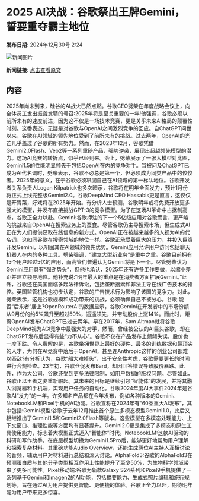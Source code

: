 # 2025 AI决战：谷歌祭出王牌Gemini，誓要重夺霸主地位

**发布日期**: 2024年12月30号 2:24

![新闻图片](https://pic.chinaz.com/picmap/202412120841384011_0.jpg)

**新闻链接**: [点击查看原文](https://www.aibase.com/zh/news/14336)

## 内容

2025年尚未到来，硅谷的AI战火已然点燃。谷歌CEO劈柴在年度战略会议上，向全体员工发出振聋发聩的号召:2025年将是至关重要的一年!他强调，谷歌必须以前所未有的速度前进，因为这不仅是一场技术竞赛，更是关乎未来AI格局的颠覆性时刻。这番表态，无疑是对谷歌与OpenAI之间激烈竞争的回应。自ChatGPT问世以来，谷歌在AI领域的领先地位受到了前所未有的挑战。过去两年，OpenAI的光芒几乎盖过了谷歌的所有努力。然而，在2023年12月，谷歌凭借Gemini2.0Flash、Veo2等一系列重磅产品，强势逆袭，展现出超越领先模型的潜力。这场AI竞赛的转折点，似乎已经到来。会上，劈柴展示了一张大模型对比图，Gemini1.5的性能明显领先于包括OpenAI在内的竞争对手。当被问及ChatGPT已成为AI代名词时，劈柴表示，谷歌不必总是第一个，但必须成为同类产品中的佼佼者。2025年的意义，在于谷歌必须巩固自己在AI领域的第一梯队地位。谷歌开发者关系负责人Logan Kilpatrick也多次暗示，谷歌将在明年全面发力，预计1月份将正式上线完整版Gemini2.0。谷歌DeepMind CEO Hassabis更是直言，这仅仅是开胃菜，好戏将在2025年开始。有分析人士预测，谷歌明年或将免费开放更多强大的模型，并发布直接挑战GPT-3的竞争模型。为了在这场AI革命中占据制高点，谷歌正全力以赴。Gemini:谷歌押注的下一个5亿级应用对谷歌而言，更严峻的挑战来自OpenAI在搜索业务上的蚕食。尽管谷歌仍主导搜索市场，但生成式AI正在为人们提供获取在线信息的新方式。OpenAI正在被越来越多的人视为AI的代名词，这如同谷歌在搜索领域的地位一样。谷歌正承受着巨大的压力，并投入巨资开发Gemini，以巩固其在AI领域的领先优势。Gemini应用允许用户访问包括聊天机器人在内的多种工具。劈柴强调，“建立大型新业务”是重中之重。谷歌目前拥有15个用户超过5亿的应用，而高管们普遍认为Gemini将是下一个。尽管劈柴认为Gemini应用具有“强劲势头”，但他也承认，2025年还有许多工作要做，以缩小差距并建立领导地位。他补充说:“明年最大的重点是在消费者方面扩展Gemini。”此外，谷歌还在美国面临多起法律诉讼，包括垄断搜索和非法主导在线广告技术的指控。英国监管机构也初步认定，谷歌的广告技术行为影响了该国的竞争力。对此，劈柴表示，这是谷歌规模和成功带来的挑战，必须确保自己不被分心。谷歌:能否“后来者”居上?OpenRouterAI的数据显示，谷歌Gemini在开发者中的市场份额从9月份的约5%飙升至超过50%，遥遥领先，并带动股价上涨14%。而此时，距离OpenAI发布ChatGPT已过去两年。早在2017年，Sam Altman就将谷歌DeepMind视为AGI竞争中最强大的对手，然而，曾经被公认的AI巨头谷歌，却在ChatGPT发布后显得有些“力不从心”。谷歌不仅在产品发布上频频失误，股价也一度下跌。令人费解的是，谷歌坐拥世界上最好的硬件、最多的训练数据和最顶尖的人才，为何在AI竞赛中落后于OpenAI，甚至连Anthropic这样的创业公司都难以匹敌?有分析认为，谷歌“船大难掉头”，出于安全性考虑，谷歌需要更长的时间进行合规检查。23年初，谷歌仓促发布Bard，却因回答错误导致股价暴跌。此外，作为大公司，谷歌还受到更多法律限制，如用户数据的版权问题。尽管如此，谷歌正以王者之姿重新崛起。其未来的目标是继续引领“智能体”的发展，并将其融入浏览器和手机端，实现用户任务的自动化。谷歌2024年度AI大事件2024年是谷歌AI“发力”的一年。许多知名产品都在今年发布，例如各种版本的Gemini、NotebookLM和Pixel手机的AI功能。谷歌宣称在2024年有“60条重大AI发布”，其中包括:Gemini模型:谷歌于去年12月推出首个原生多模态模型Gemini1.0，此后又相继推出了Gemini1.5和Gemini2.0Flash等版本。这些模型在多模态处理能力、上下文窗口、推理性能等方面均有显著提升。Gemini2.0更是集成了多模态和原生工具使用能力，标志着大模型正式迈入“智能体”时代。NotebookLM:这款AI驱动的科研和写作助手，在底层模型切换为Gemini1.5Pro后，能够更好地帮助用户理解和探索复杂材料。其重磅功能Audio Overview，还能生成两位AI主持人互相讨论的音频，辅助用户对材料进行总结和深入讨论。AlphaFold3:谷歌的AlphaFold3在预测蛋白质与其他分子类型相互作用上性能提升了至少50%，为生物科学领域带来了更多可能性。Pixel移动端:谷歌为新款Galaxy S24系列和Pixel9手机提供了一系列基于Gemini和Imagen2的AI功能，包括摘要能力、生成式照片编辑和旅行规划等，旨在通过AI为用户提供更智能、更便捷的体验。谷歌正全力以赴，期待明年能为用户带来更多惊喜。
